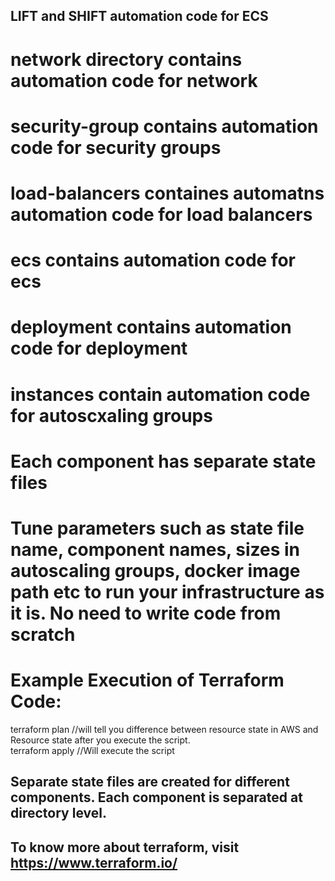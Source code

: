 ## LIFT and SHIFT automation code for ECS

# network directory contains automation code for network
# security-group contains automation code for security groups
# load-balancers containes automatns automation code for load balancers
# ecs contains automation code for ecs
# deployment contains automation code for deployment
# instances contain automation code for autoscxaling groups

# Each component has separate state files
# Tune parameters such as state file name, component names, sizes in autoscaling groups, docker image path etc to run your infrastructure as it is. No need to write code from scratch


#  Example Execution of Terraform Code:  
terraform plan   //will tell you difference between resource state in AWS and Resource state after you execute the script.  
terraform apply  //Will execute the script   
 
##  Separate state files are created for different components. Each component is separated at directory level.

##  To know more about terraform, visit https://www.terraform.io/
